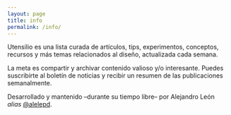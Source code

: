 ```yaml
---
layout: page
title: info
permalink: /info/
---
```


Utensilio es una lista curada de artículos, tips, experimentos, conceptos, recursos y más temas relacionados al diseño, actualizada cada semana.

La meta es compartir y archivar contenido valioso y/o interesante. Puedes suscribirte al boletín de noticias y recibir un resumen de las publicaciones semanalmente.

Desarrollado y mantenido –durante su tiempo libre– por Alejandro León _alias_ [@alelepd](https://twitter.com/alelepd).
